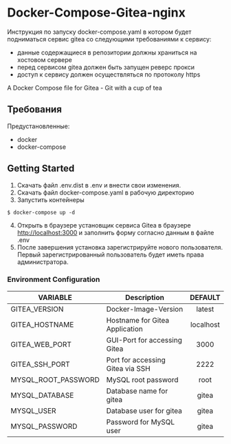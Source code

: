 # Docker-Compose-Gitea-nginx

Инструкция по запуску docker-compose.yaml в котором будет подниматься сервис gitea со следующими требованиями к сервису:
- данные содержащиеся в репозитории должны храниться на хостовом сервере
- перед сервисом gitea должен быть запущен реверс прокси
- доступ к сервису должен осуществляться по протоколу https

A Docker Compose file for Gitea - Git with a cup of tea

## Требования

Предустановленные:
* docker
* docker-compose

## Getting Started

1. Скачать файл .env.dist в .env и внести свои изменения.
2. Скачать файл docker-compose.yaml в рабочую директорию
3. Запустить контейнеры
```
$ docker-compose up -d
```
4. Открыть в браузере установщик сервиса Gitea в браузере [http://localhost:3000](http://localhost:3000) и заполнить форму согласно данным в файле .env
5. После завершения установка зарегистрируйте нового пользователя. Первый зарегистрированный пользователь будет иметь права администратора. 

### Environment Configuration

| VARIABLE              | Description                       | DEFAULT       |
| ----------------------|-----------------------------------|:-------------:|               
|GITEA_VERSION          | Docker-Image-Version              |latest         |
|GITEA_HOSTNAME         | Hostname for Gitea Application    |localhost      |
|GITEA_WEB_PORT         | GUI-Port for accessing Gitea      |3000           |
|GITEA_SSH_PORT         | Port for accessing Gitea via SSH  |2222           |
|MYSQL_ROOT_PASSWORD    | MySQL root password               |root           |
|MYSQL_DATABASE         | Database name for gitea           |gitea          |
|MYSQL_USER             | Database user for gitea           |gitea          |
|MYSQL_PASSWORD         | Password for MySQL user           |gitea          |



